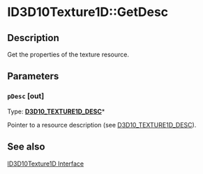 # ID3D10Texture1D::GetDesc

## Description

Get the properties of the texture resource.

## Parameters

### `pDesc` [out]

Type: **[D3D10_TEXTURE1D_DESC](https://learn.microsoft.com/windows/desktop/api/d3d10/ns-d3d10-cd3d10_texture1d_desc)***

Pointer to a resource description (see [D3D10_TEXTURE1D_DESC](https://learn.microsoft.com/windows/desktop/api/d3d10/ns-d3d10-cd3d10_texture1d_desc)).

## See also

[ID3D10Texture1D Interface](https://learn.microsoft.com/windows/desktop/api/d3d10/nn-d3d10-id3d10texture1d)